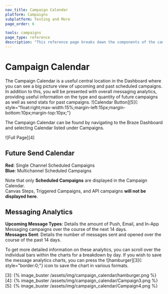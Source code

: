 ```yaml
---
nav_title: Campaign Calendar
platform: Campaigns
subplatform: Testing and More
page_order: 6

tools: campaigns
page_type: reference
description: "This reference page breaks down the components of the campaign calendar."
---
```


# Campaign Calendar

The Campaign Calendar is a useful central location in the Dashboard where you can see a big picture view of upcoming and past scheduled campaigns. In addition to this, you will be presented with overall messaging analytics, providing useful information on the type and quantity of future campaigns as well as send stats for past campaigns. 
![Calendar Button][5]{: style="float:right;max-width:15%;margin-left:15px;margin-bottom:10px;margin-top:10px;"}

The Campaign Calendar can be found by navigating to the Braze Dashboard and selecting Calendar listed under Campaigns. 

![Full Page][4]

## Future Send Calendar

__Red__: Single Channel Scheduled Campaigns<br>
__Blue__: Multichannel Scheduled Campaigns

Note that only __Scheduled Campaigns__ are displayed in the Campaign Calendar.<br> 
Canvas Steps, Triggered Campaigns, and API campaigns __will not be displayed here__. 

## Messaging Analytics

__Upcoming Message Types__: Details the amount of Push, Email, and In-App Messaging campaigns over the course of the next 14 days.<br> 
__Messages Sent__: Details the number of messages sent and opened over the course of the past 14 days. 

To get more detailed information on these analytics, you can scroll over the individual bars within the charts for a breakdown by day. If you wish to save the message analytics charts, you can press the ![hamburger][3]{: style="border:0;"} icon to save the chart in various formats. 

[3]: {% image_buster /assets/img/campaign_calendar/hamburger.png %}
[4]: {% image_buster /assets/img/campaign_calendar/Campaign3.png %}
[5]: {% image_buster /assets/img/campaign_calendar/Campaign4.png %}